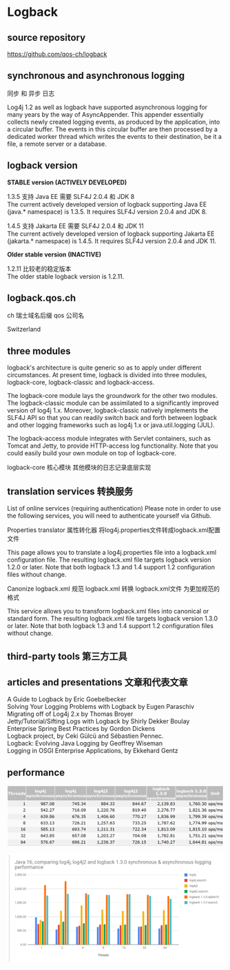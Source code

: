 # Logback

## source repository

https://github.com/qos-ch/logback

## synchronous and asynchronous logging

同步 和 异步 日志

Log4j 1.2 as well as logback have supported asynchronous logging for many years by the way of AsyncAppender. This appender essentially collects newly created logging events, as produced by the application, into a circular buffer. The events in this circular buffer are then processed by a dedicated worker thread which writes the events to their destination, be it a file, a remote server or a database.

## logback version

**STABLE version (ACTIVELY DEVELOPED)**

1.3.5 支持 Java EE 需要 SLF4J 2.0.4 和 JDK 8  
The current actively developed version of logback supporting Java EE (java.* namespace) is 1.3.5. It requires SLF4J version 2.0.4 and JDK 8.

1.4.5 支持 Jakarta EE 需要 SLF4J 2.0.4 和 JDK 11  
The current actively developed version of logback supporting Jakarta EE (jakarta.* namespace) is 1.4.5. It requires SLF4J version 2.0.4 and JDK 11.

**Older stable version (INACTIVE)**

1.2.11 比较老的稳定版本  
The older stable logback version is 1.2.11.

## logback.qos.ch

ch 瑞士域名后缀 qos 公司名 

Switzerland

## three modules

logback's architecture is quite generic so as to apply under different circumstances. At present time, logback is divided into three modules, logback-core, logback-classic and logback-access.

The logback-core module lays the groundwork for the other two modules. The logback-classic module can be assimilated to a significantly improved version of log4j 1.x. Moreover, logback-classic natively implements the SLF4J API so that you can readily switch back and forth between logback and other logging frameworks such as log4j 1.x or java.util.logging (JUL).

The logback-access module integrates with Servlet containers, such as Tomcat and Jetty, to provide HTTP-access log functionality. Note that you could easily build your own module on top of logback-core.

logback-core 核心模块 其他模块的日志记录底层实现

## translation services 转换服务

List of online services (requiring authentication)
Please note in order to use the following services, you will need to authenticate yourself via Github.

Properties translator  属性转化器 将log4j.properties文件转成logback.xml配置文件

This page allows you to translate a log4j.properties file into a logback.xml configuration file. The resulting logback.xml file targets logback version 1.2.0 or later. Note that both logback 1.3 and 1.4 support 1.2 configuration files without change.

Canonize logback.xml  规范 logback.xml 转换 logback.xml文件 为更加规范的格式

This service allows you to transform logback.xml files into canonical or standard form. The resulting logback.xml file targets logback version 1.3.0 or later. Note that both logback 1.3 and 1.4 support 1.2 configuration files without change.

## third-party tools 第三方工具

## articles and presentations 文章和代表文章

A Guide to Logback by Eric Goebelbecker  
Solving Your Logging Problems with Logback by Eugen Paraschiv  
Migrating off of Log4j 2.x by Thomas Broyer  
Jetty/Tutorial/Sifting Logs with Logback by Shirly Dekker Boulay  
Enterprise Spring Best Practices by Gordon Dickens  
Logback project, by Ceki Gülcü and Sébastien Pennec.  
Logback: Evolving Java Logging by Geoffrey Wiseman  
Logging in OSGI Enterprise Applications, by Ekkehard Gentz  

## performance

![performance-01.png](performance-01.png)

![performance-02.png](performance-02.png)